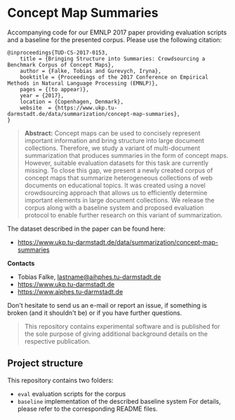 # Concept Map Summaries

Accompanying code for our EMNLP 2017 paper providing evaluation scripts and a baseline for the presented corpus. Please use the following citation:

```
@inproceedings{TUD-CS-2017-0153,
	title = {Bringing Structure into Summaries: Crowdsourcing a Benchmark Corpus of Concept Maps},
	author = {Falke, Tobias and Gurevych, Iryna},
	booktitle = {Proceedings of the 2017 Conference on Empirical Methods in Natural Language Processing (EMNLP)},
	pages = {(to appear)},
	year = {2017},
	location = {Copenhagen, Denmark},
	website  = {https://www.ukp.tu-darmstadt.de/data/summarization/concept-map-summaries},
}
```

> **Abstract:** Concept maps can be used to concisely represent important information and bring structure into large document collections. Therefore, we study a variant of multi-document summarization that produces summaries in the form of concept maps. However, suitable evaluation datasets for this task are currently missing. To close this gap, we present a newly created corpus of concept maps that summarize heterogeneous collections of web documents on educational topics. It was created using a novel crowdsourcing approach that allows us to efficiently determine important elements in large document collections. We release the corpus along with a baseline system and proposed evaluation protocol to enable further research on this variant of summarization.

The dataset described in the paper can be found here:
 * https://www.ukp.tu-darmstadt.de/data/summarization/concept-map-summaries

**Contacts** 
  * Tobias Falke, lastname@aihphes.tu-darmstadt.de
  * https://www.ukp.tu-darmstadt.de
  * https://www.aiphes.tu-darmstadt.de

Don't hesitate to send us an e-mail or report an issue, if something is broken (and it shouldn't be) or if you have further questions.

> This repository contains experimental software and is published for the sole purpose of giving additional background details on the respective publication. 

## Project structure
This repository contains two folders:
* `eval` evaluation scripts for the corpus
* `baseline` implementation of the described baseline system
For details, please refer to the corresponding README files.

